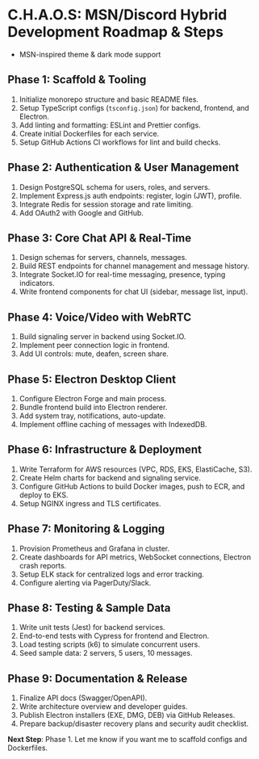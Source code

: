 # C.H.A.O.S: MSN/Discord Hybrid Development Roadmap & Steps
- MSN-inspired theme & dark mode support

## Phase 1: Scaffold & Tooling
1. Initialize monorepo structure and basic README files.  
2. Setup TypeScript configs (`tsconfig.json`) for backend, frontend, and Electron.  
3. Add linting and formatting: ESLint and Prettier configs.  
4. Create initial Dockerfiles for each service.  
5. Setup GitHub Actions CI workflows for lint and build checks.

## Phase 2: Authentication & User Management
1. Design PostgreSQL schema for users, roles, and servers.  
2. Implement Express.js auth endpoints: register, login (JWT), profile.  
3. Integrate Redis for session storage and rate limiting.
4. Add OAuth2 with Google and GitHub.

## Phase 3: Core Chat API & Real-Time
1. Design schemas for servers, channels, messages.  
2. Build REST endpoints for channel management and message history.  
3. Integrate Socket.IO for real-time messaging, presence, typing indicators.
4. Write frontend components for chat UI (sidebar, message list, input).

## Phase 4: Voice/Video with WebRTC
1. Build signaling server in backend using Socket.IO.  
2. Implement peer connection logic in frontend.  
3. Add UI controls: mute, deafen, screen share.

## Phase 5: Electron Desktop Client
1. Configure Electron Forge and main process.  
2. Bundle frontend build into Electron renderer.  
3. Add system tray, notifications, auto-update.
4. Implement offline caching of messages with IndexedDB.

## Phase 6: Infrastructure & Deployment
1. Write Terraform for AWS resources (VPC, RDS, EKS, ElastiCache, S3).  
2. Create Helm charts for backend and signaling service.  
3. Configure GitHub Actions to build Docker images, push to ECR, and deploy to EKS.
4. Setup NGINX ingress and TLS certificates.

## Phase 7: Monitoring & Logging
1. Provision Prometheus and Grafana in cluster.  
2. Create dashboards for API metrics, WebSocket connections, Electron crash reports.  
3. Setup ELK stack for centralized logs and error tracking.
4. Configure alerting via PagerDuty/Slack.

## Phase 8: Testing & Sample Data
1. Write unit tests (Jest) for backend services.  
2. End-to-end tests with Cypress for frontend and Electron.  
3. Load testing scripts (k6) to simulate concurrent users.  
4. Seed sample data: 2 servers, 5 users, 10 messages.

## Phase 9: Documentation & Release
1. Finalize API docs (Swagger/OpenAPI).  
2. Write architecture overview and developer guides.  
3. Publish Electron installers (EXE, DMG, DEB) via GitHub Releases.  
4. Prepare backup/disaster recovery plans and security audit checklist.

**Next Step**: Phase 1. Let me know if you want me to scaffold configs and Dockerfiles.
